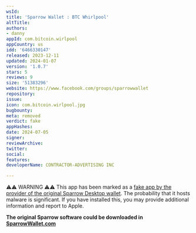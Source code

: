 ```yaml
---
wsId: 
title: 'Sparrow Wallet : BTC Whirlpool'
altTitle: 
authors:
- danny
appId: com.bitcoin.wirlpool
appCountry: us
idd: '6466330147'
released: 2023-12-11
updated: 2024-01-07
version: '1.0.7'
stars: 5
reviews: 9
size: '51383296'
website: https://www.facebook.com/groups/sparrowwallet
repository: 
issue: 
icon: com.bitcoin.wirlpool.jpg
bugbounty: 
meta: removed
verdict: fake
appHashes: 
date: 2024-07-05
signer: 
reviewArchive: 
twitter: 
social: 
features: 
developerName: CONTRACTOR-ADVERTISING INC

---
```


<div class="alertBox"><div>⚠️⚠️ WARNING ⚠️⚠️ This app has been marked as a <a href="https://twitter.com/craigraw/status/1743573811230863813">fake app by the provider of the original Sparrow Desktop wallet</a>. The probability that it hosts malware is significant. If you have installed this, you may provide additional information and report to Apple.
 </div> </div>

 **The original Sparrow software could be downloaded in [SparrowWallet.com](https://sparrowwallet.com/download/)**